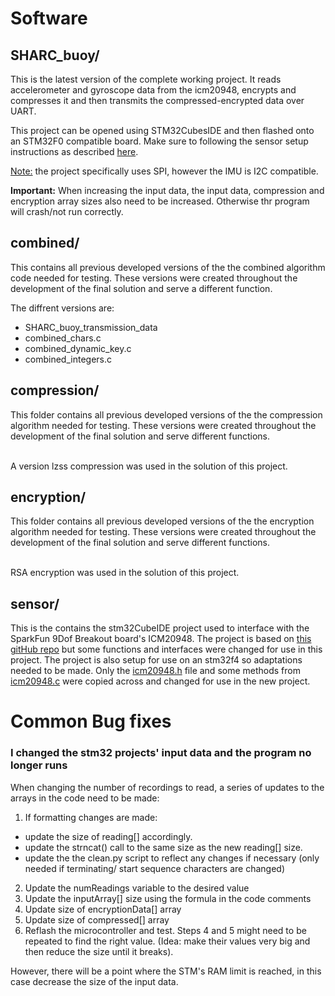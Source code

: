 # Software
## SHARC_buoy/
This is the latest version of the complete working project. It reads accelerometer and gyroscope data from the icm20948, encrypts and compresses it and then transmits the compressed-encrypted data over UART. 

This project can be opened using STM32CubesIDE and then flashed onto an STM32F0 compatible board. Make sure to following the sensor setup instructions as described [here](https://github.com/tristynferreiro/SHARC_buoy_data_transmission/blob/main/Software/Sensor/README.md). 

<u>Note:</u> the project specifically uses SPI, however the IMU is I2C compatible.

**Important:** When increasing the input data, the input data, compression and encryption array sizes also need to be increased. Otherwise thr program will crash/not run correctly.

## combined/
This contains all previous developed versions of the the combined algorithm code needed for testing. These versions were created throughout the development of the final solution and serve a different function.

The diffrent versions are:
- SHARC_buoy_transmission_data
- combined_chars.c
- combined_dynamic_key.c
- combined_integers.c

## compression/
This folder contains all previous developed versions of the the compression algorithm needed for testing. These versions were created throughout the development of the final solution and serve different functions.<br /><br />

A version lzss compression was used in the solution of this project. 

## encryption/
This folder contains all previous developed versions of the the encryption algorithm needed for testing. These versions were created throughout the development of the final solution and serve different functions. <br /><br />

RSA encryption was used in the solution of this project. 

## sensor/
This is the contains the stm32CubeIDE project used to interface with the SparkFun 9Dof Breakout board's ICM20948. The project is based on [this gitHub repo](https://github.com/mokhwasomssi/stm32_hal_icm20948) but some functions and interfaces were changed for use in this project. The project is also setup for use on an stm32f4 so adaptations needed to be made. Only the [icm20948.h](https://github.com/mokhwasomssi/stm32_hal_icm20948/blob/master/icm20948.h) file and some methods from [icm20948.c](https://github.com/mokhwasomssi/stm32_hal_icm20948/blob/master/icm20948.h) were copied across and changed for use in the new project. 

# Common Bug fixes
### I changed the stm32 projects' input data and the program no longer runs
When changing the number of recordings to read, a series of updates to the arrays in the code need to be made:
1. If formatting changes are made:
- update the size of reading[] accordingly.
- update the strncat() call to the same size as the new reading[] size.
- update the the clean.py script to reflect any changes if necessary 
    (only needed if terminating/ start sequence characters are changed)
2. Update the numReadings variable to the desired value
3. Update the inputArray[] size using the formula in the code comments
4. Update size of encryptionData[] array
5. Update size of compressed[] array
6. Reflash the microcontroller and test. Steps 4 and 5 might need to be repeated to find the right value. (Idea: make their values very big and then reduce the size until it breaks).

However, there will be a point where the STM's RAM limit is reached, in this case decrease the size of the input data.
